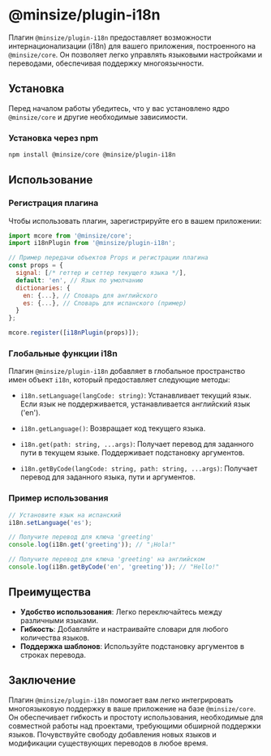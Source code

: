 # @minsize/plugin-i18n

Плагин `@minsize/plugin-i18n` предоставляет возможности интернационализации (i18n) для вашего приложения, построенного на `@minsize/core`. Он позволяет легко управлять языковыми настройками и переводами, обеспечивая поддержку многоязычности.

## Установка

Перед началом работы убедитесь, что у вас установлено ядро `@minsize/core` и другие необходимые зависимости.

### Установка через npm

```bash
npm install @minsize/core @minsize/plugin-i18n
```

## Использование

### Регистрация плагина

Чтобы использовать плагин, зарегистрируйте его в вашем приложении:

```javascript
import mcore from '@minsize/core';
import i18nPlugin from '@minsize/plugin-i18n';

// Пример передачи объектов Props и регистрации плагина
const props = {
  signal: [/* геттер и сеттер текущего языка */],
  default: 'en', // Язык по умолчанию
  dictionaries: {
    en: {...}, // Словарь для английского
    es: {...}, // Словарь для испанского (пример)
  }
};

mcore.register([i18nPlugin(props)]);
```

### Глобальные функции i18n

Плагин `@minsize/plugin-i18n` добавляет в глобальное пространство имен объект `i18n`, который предоставляет следующие методы:

- `i18n.setLanguage(langCode: string)`: Устанавливает текущий язык. Если язык не поддерживается, устанавливается английский язык ('en').

- `i18n.getLanguage()`: Возвращает код текущего языка.

- `i18n.get(path: string, ...args)`: Получает перевод для заданного пути в текущем языке. Поддерживает подстановку аргументов.

- `i18n.getByCode(langCode: string, path: string, ...args)`: Получает перевод для заданного языка, пути и аргументов.

### Пример использования

```javascript
// Установите язык на испанский
i18n.setLanguage('es');

// Получите перевод для ключа 'greeting'
console.log(i18n.get('greeting')); // "¡Hola!"

// Получите перевод для ключа 'greeting' на английском
console.log(i18n.getByCode('en', 'greeting')); // "Hello!"
```

## Преимущества

- **Удобство использования**: Легко переключайтесь между различными языками.
- **Гибкость**: Добавляйте и настраивайте словари для любого количества языков.
- **Поддержка шаблонов**: Используйте подстановку аргументов в строках перевода.

## Заключение

Плагин `@minsize/plugin-i18n` помогает вам легко интегрировать многоязыковую поддержку в ваше приложение на базе `@minsize/core`. Он обеспечивает гибкость и простоту использования, необходимые для совместной работы над проектами, требующими обширной поддержки языков. Почувствуйте свободу добавления новых языков и модификации существующих переводов в любое время.